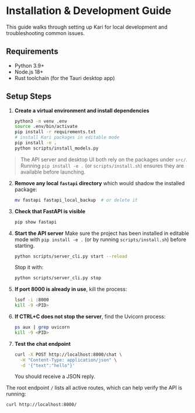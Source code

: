 # Installation & Development Guide

This guide walks through setting up Kari for local development and troubleshooting common issues.

## Requirements
- Python 3.9+
- Node.js 18+
- Rust toolchain (for the Tauri desktop app)

## Setup Steps

1. **Create a virtual environment and install dependencies**
   ```bash
   python3 -m venv .env
   source .env/bin/activate
   pip install -r requirements.txt
   # install Kari packages in editable mode
   pip install -e .
   python scripts/install_models.py
   ```

> The API server and desktop UI both rely on the packages under `src/`. Running `pip install -e .` (or `scripts/install.sh`) ensures they are available before launching.
2. **Remove any local `fastapi` directory** which would shadow the installed package:
   ```bash
   mv fastapi fastapi_local_backup  # or delete it
   ```
3. **Check that FastAPI is visible**
   ```bash
   pip show fastapi
   ```
4. **Start the API server**
   Make sure the project has been installed in editable mode with `pip install -e .` (or by running `scripts/install.sh`) before starting.
   ```bash
   python scripts/server_cli.py start --reload
   ```
   Stop it with:
   ```bash
   python scripts/server_cli.py stop
   ```
5. **If port 8000 is already in use**, kill the process:
   ```bash
   lsof -i :8000
   kill -9 <PID>
   ```
6. **If CTRL+C does not stop the server**, find the Uvicorn process:
   ```bash
   ps aux | grep uvicorn
   kill -9 <PID>
   ```
7. **Test the chat endpoint**
   ```bash
   curl -X POST http://localhost:8000/chat \
     -H "Content-Type: application/json" \
     -d '{"text":"hello"}'
   ```
   You should receive a JSON reply.

The root endpoint `/` lists all active routes, which can help verify the API is running:
```bash
curl http://localhost:8000/
```
